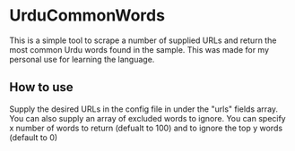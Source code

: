 # UrduCommonWords

This is a simple tool to scrape a number of supplied URLs and return the most common Urdu words found in the sample. This was made for my personal use for learning the language.

## How to use

Supply the desired URLs in the config file in under the "urls" fields array. You can also supply an array of excluded words to ignore. You can specify x number of words to return (defualt to 100) and to ignore the top y words (default to 0)